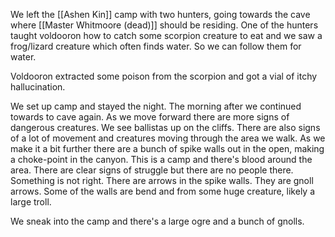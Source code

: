 We left the [[Ashen Kin]] camp with two hunters, going towards the cave where [[Master Whitmoore (dead)]] should be residing.
One of the hunters taught voldooron how to catch some scorpion creature to eat and we saw a frog/lizard creature which often finds water. So we can follow them for water.

Voldooron extracted some poison from the scorpion and got a vial of itchy hallucination.

We set up camp and stayed the night. The morning after we continued towards to cave again. As we move forward there are more signs of dangerous creatures. We see ballistas up on the cliffs. There are also signs of a lot of movement and creatures moving through the area we walk. As we make it a bit further there are a bunch of spike walls out in the open, making a choke-point in the canyon. 
This is a camp and there's blood around the area. There are clear signs of struggle but there are no people there. Something is not right. There are arrows in the spike walls. They are gnoll arrows.
Some of the walls are bend and from some huge creature, likely a large troll.

We sneak into the camp and there's a large ogre and a bunch of gnolls.